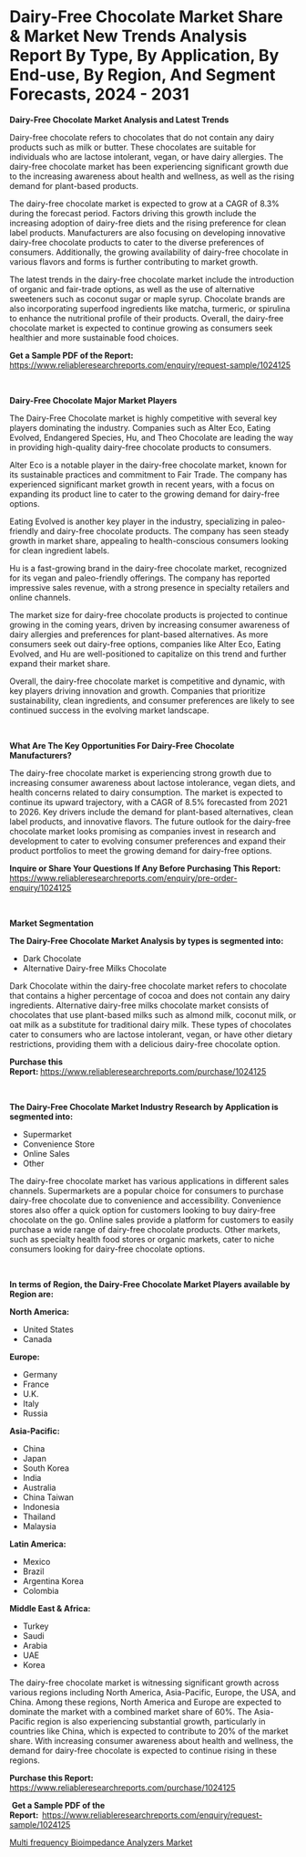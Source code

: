 <p><h1>Dairy-Free Chocolate Market Share & Market New Trends Analysis Report By Type, By Application, By End-use, By Region, And Segment Forecasts, 2024 - 2031</h1></p><p><strong>Dairy-Free Chocolate Market Analysis and Latest Trends</strong></p>
<p><p>Dairy-free chocolate refers to chocolates that do not contain any dairy products such as milk or butter. These chocolates are suitable for individuals who are lactose intolerant, vegan, or have dairy allergies. The dairy-free chocolate market has been experiencing significant growth due to the increasing awareness about health and wellness, as well as the rising demand for plant-based products.</p><p>The dairy-free chocolate market is expected to grow at a CAGR of 8.3% during the forecast period. Factors driving this growth include the increasing adoption of dairy-free diets and the rising preference for clean label products. Manufacturers are also focusing on developing innovative dairy-free chocolate products to cater to the diverse preferences of consumers. Additionally, the growing availability of dairy-free chocolate in various flavors and forms is further contributing to market growth.</p><p>The latest trends in the dairy-free chocolate market include the introduction of organic and fair-trade options, as well as the use of alternative sweeteners such as coconut sugar or maple syrup. Chocolate brands are also incorporating superfood ingredients like matcha, turmeric, or spirulina to enhance the nutritional profile of their products. Overall, the dairy-free chocolate market is expected to continue growing as consumers seek healthier and more sustainable food choices.</p></p>
<p><strong>Get a Sample PDF of the Report:&nbsp;</strong> <a href="https://www.reliableresearchreports.com/enquiry/request-sample/1024125">https://www.reliableresearchreports.com/enquiry/request-sample/1024125</a></p>
<p>&nbsp;</p>
<p><strong>Dairy-Free Chocolate Major Market Players</strong></p>
<p><p>The Dairy-Free Chocolate market is highly competitive with several key players dominating the industry. Companies such as Alter Eco, Eating Evolved, Endangered Species, Hu, and Theo Chocolate are leading the way in providing high-quality dairy-free chocolate products to consumers.</p><p>Alter Eco is a notable player in the dairy-free chocolate market, known for its sustainable practices and commitment to Fair Trade. The company has experienced significant market growth in recent years, with a focus on expanding its product line to cater to the growing demand for dairy-free options.</p><p>Eating Evolved is another key player in the industry, specializing in paleo-friendly and dairy-free chocolate products. The company has seen steady growth in market share, appealing to health-conscious consumers looking for clean ingredient labels.</p><p>Hu is a fast-growing brand in the dairy-free chocolate market, recognized for its vegan and paleo-friendly offerings. The company has reported impressive sales revenue, with a strong presence in specialty retailers and online channels.</p><p>The market size for dairy-free chocolate products is projected to continue growing in the coming years, driven by increasing consumer awareness of dairy allergies and preferences for plant-based alternatives. As more consumers seek out dairy-free options, companies like Alter Eco, Eating Evolved, and Hu are well-positioned to capitalize on this trend and further expand their market share.</p><p>Overall, the dairy-free chocolate market is competitive and dynamic, with key players driving innovation and growth. Companies that prioritize sustainability, clean ingredients, and consumer preferences are likely to see continued success in the evolving market landscape.</p></p>
<p>&nbsp;</p>
<p><strong>What Are The Key Opportunities For Dairy-Free Chocolate Manufacturers?</strong></p>
<p><p>The dairy-free chocolate market is experiencing strong growth due to increasing consumer awareness about lactose intolerance, vegan diets, and health concerns related to dairy consumption. The market is expected to continue its upward trajectory, with a CAGR of 8.5% forecasted from 2021 to 2026. Key drivers include the demand for plant-based alternatives, clean label products, and innovative flavors. The future outlook for the dairy-free chocolate market looks promising as companies invest in research and development to cater to evolving consumer preferences and expand their product portfolios to meet the growing demand for dairy-free options.</p></p>
<p><strong>Inquire or Share Your Questions If Any Before Purchasing This Report:</strong> <a href="https://www.reliableresearchreports.com/enquiry/pre-order-enquiry/1024125">https://www.reliableresearchreports.com/enquiry/pre-order-enquiry/1024125</a></p>
<p>&nbsp;</p>
<p><strong>Market Segmentation</strong></p>
<p><strong>The Dairy-Free Chocolate Market Analysis by types is segmented into:</strong></p>
<p><ul><li>Dark Chocolate</li><li>Alternative Dairy-free Milks Chocolate</li></ul></p>
<p><p>Dark Chocolate within the dairy-free chocolate market refers to chocolate that contains a higher percentage of cocoa and does not contain any dairy ingredients. Alternative dairy-free milks chocolate market consists of chocolates that use plant-based milks such as almond milk, coconut milk, or oat milk as a substitute for traditional dairy milk. These types of chocolates cater to consumers who are lactose intolerant, vegan, or have other dietary restrictions, providing them with a delicious dairy-free chocolate option.</p></p>
<p><strong>Purchase this Report:&nbsp;</strong><a href="https://www.reliableresearchreports.com/purchase/1024125">https://www.reliableresearchreports.com/purchase/1024125</a></p>
<p>&nbsp;</p>
<p><strong>The Dairy-Free Chocolate Market Industry Research by Application is segmented into:</strong></p>
<p><ul><li>Supermarket</li><li>Convenience Store</li><li>Online Sales</li><li>Other</li></ul></p>
<p><p>The dairy-free chocolate market has various applications in different sales channels. Supermarkets are a popular choice for consumers to purchase dairy-free chocolate due to convenience and accessibility. Convenience stores also offer a quick option for customers looking to buy dairy-free chocolate on the go. Online sales provide a platform for customers to easily purchase a wide range of dairy-free chocolate products. Other markets, such as specialty health food stores or organic markets, cater to niche consumers looking for dairy-free chocolate options.</p></p>
<p>&nbsp;</p>
<p><strong>In terms of Region, the Dairy-Free Chocolate Market Players available by Region are:</strong></p>
<p>
    <p> <strong> North America: </strong>
        <ul>
            <li>United States</li>
            <li>Canada</li>
        </ul>
        </p> 
    <p> <strong> Europe: </strong>
        <ul>
            <li>Germany</li>
            <li>France</li>
            <li>U.K.</li>
            <li>Italy</li>
            <li>Russia</li>
        </ul>
        </p> 
    <p> <strong> Asia-Pacific: </strong>
        <ul>
            <li>China</li>
            <li>Japan</li>
            <li>South Korea</li>
            <li>India</li>
            <li>Australia</li>
            <li>China Taiwan</li>
            <li>Indonesia</li>
            <li>Thailand</li>
            <li>Malaysia</li>
        </ul>
        </p> 
    <p> <strong> Latin America: </strong>
        <ul>
            <li>Mexico</li>
            <li>Brazil</li>
            <li>Argentina Korea</li>
            <li>Colombia</li>
        </ul>
        </p> 
    <p> <strong> Middle East & Africa: </strong>
        <ul>
            <li>Turkey</li>
            <li>Saudi</li>
            <li>Arabia</li>
            <li>UAE</li>
            <li>Korea</li>
        </ul>
    </p>
    </p>
<p><p>The dairy-free chocolate market is witnessing significant growth across various regions including North America, Asia-Pacific, Europe, the USA, and China. Among these regions, North America and Europe are expected to dominate the market with a combined market share of 60%. The Asia-Pacific region is also experiencing substantial growth, particularly in countries like China, which is expected to contribute to 20% of the market share. With increasing consumer awareness about health and wellness, the demand for dairy-free chocolate is expected to continue rising in these regions.</p></p>
<p><strong>Purchase this Report: </strong><a href="https://www.reliableresearchreports.com/purchase/1024125">https://www.reliableresearchreports.com/purchase/1024125</a></p>
<p>&nbsp;<strong>Get a Sample PDF of the Report:&nbsp;&nbsp;</strong><a href="https://www.reliableresearchreports.com/enquiry/request-sample/1024125">https://www.reliableresearchreports.com/enquiry/request-sample/1024125</a></p>
<p><strong></strong></p>
<p><p><a href="https://carnation-joke-41f.notion.site/Multi-frequency-Bioimpedance-Analyzers-Market-Provides-Detailed-Segmentation-of-this-Market-based-on-b494b83f66bc421382b4d0b28c9fd5fc">Multi frequency Bioimpedance Analyzers Market</a></p></p>